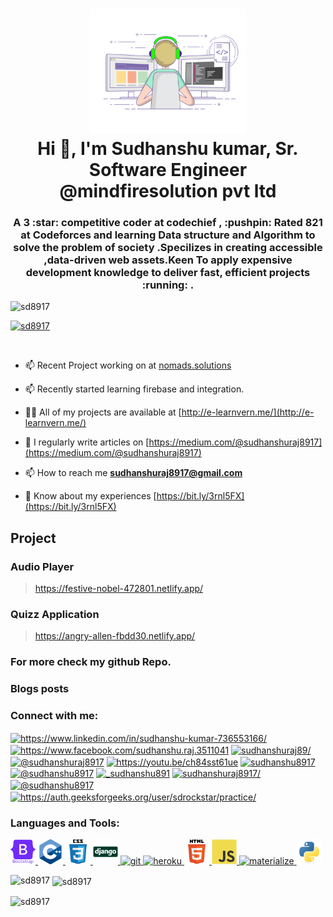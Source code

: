 
<h1 align="center">
  
  <img src="https://raw.githubusercontent.com/amir-mansoor/amir-mansoor/main/computercoding.gif" alt="programmer" width="250" height="200" />
  <br />
  Hi 👋, I'm Sudhanshu kumar, Sr. Software Engineer @mindfiresolution pvt ltd
</h1>
<h3 align="center">A 3 :star: competitive coder at codechief , :pushpin: Rated 821 at Codeforces and learning Data structure and Algorithm to solve the problem of society .Specilizes in creating accessible ,data-driven web assets.Keen To apply expensive development knowledge to deliver fast, efficient projects :running: .</h3>

<p align="left"> <img src="https://komarev.com/ghpvc/?username=sd8917&label=Profile%20views&color=0e75b6&style=flat" alt="sd8917" /> </p>

<p align="left"> <a href="https://github.com/ryo-ma/github-profile-trophy"><img src="https://github-profile-trophy.vercel.app/?username=sd8917" alt="sd8917" /></a> </p>

<p align="left"> <a href="https://twitter.com/" target="blank"><img src="https://img.shields.io/twitter/follow/?logo=twitter&style=for-the-badge" alt="" /></a> </p>

- 📫 Recent Project working on at [nomads.solutions](nomads.solutions/)
-  📫 Recently started learning firebase and integration.
- 👨‍💻 All of my projects are available at [http://e-learnvern.me/](http://e-learnvern.me/)

- 📝 I regularly write articles on [https://medium.com/@sudhanshuraj8917](https://medium.com/@sudhanshuraj8917)

- 📫 How to reach me **sudhanshuraj8917@gmail.com**

- 📄 Know about my experiences [https://bit.ly/3rnl5FX](https://bit.ly/3rnl5FX)
## Project
### Audio Player
>https://festive-nobel-472801.netlify.app/

### Quizz Application
>https://angry-allen-fbdd30.netlify.app/

### For more check my github Repo.

### Blogs posts
<!-- BLOG-POST-LIST:START -->
<!-- BLOG-POST-LIST:END -->

<h3 align="left">Connect with me:</h3>
<p align="left">
<a href="https://linkedin.com/in/https://www.linkedin.com/in/sudhanshu-kumar-736553166/" target="blank"><img align="center" src="https://cdn.jsdelivr.net/npm/simple-icons@3.0.1/icons/linkedin.svg" alt="https://www.linkedin.com/in/sudhanshu-kumar-736553166/" height="30" width="40" /></a>
<a href="https://fb.com/https://www.facebook.com/sudhanshu.raj.3511041" target="blank"><img align="center" src="https://cdn.jsdelivr.net/npm/simple-icons@3.0.1/icons/facebook.svg" alt="https://www.facebook.com/sudhanshu.raj.3511041" height="30" width="40" /></a>
<a href="https://instagram.com/sudhanshuraj89/" target="blank"><img align="center" src="https://cdn.jsdelivr.net/npm/simple-icons@3.0.1/icons/instagram.svg" alt="sudhanshuraj89/" height="30" width="40" /></a>
<a href="https://medium.com/@sudhanshuraj8917" target="blank"><img align="center" src="https://cdn.jsdelivr.net/npm/simple-icons@3.0.1/icons/medium.svg" alt="@sudhanshuraj8917" height="30" width="40" /></a>
<a href="https://www.youtube.com/c/https://youtu.be/ch84sst61ue" target="blank"><img align="center" src="https://cdn.jsdelivr.net/npm/simple-icons@3.0.1/icons/youtube.svg" alt="https://youtu.be/ch84sst61ue" height="30" width="40" /></a>
<a href="https://www.codechef.com/users/sudhanshu8917" target="blank"><img align="center" src="https://cdn.jsdelivr.net/npm/simple-icons@3.1.0/icons/codechef.svg" alt="sudhanshu8917" height="30" width="40" /></a>
<a href="https://www.hackerrank.com/@sudhanshu8917" target="blank"><img align="center" src="https://cdn.jsdelivr.net/npm/simple-icons@3.0.1/icons/hackerrank.svg" alt="@sudhanshu8917" height="30" width="40" /></a>
<a href="https://codeforces.com/profile/_sudhanshu891" target="blank"><img align="center" src="https://cdn.jsdelivr.net/npm/simple-icons@3.0.1/icons/codeforces.svg" alt="_sudhanshu891" height="30" width="40" /></a>
<a href="https://www.leetcode.com/sudhanshuraj8917/" target="blank"><img align="center" src="https://cdn.jsdelivr.net/npm/simple-icons@3.0.1/icons/leetcode.svg" alt="sudhanshuraj8917/" height="30" width="40" /></a>
<a href="https://www.hackerearth.com/@sudhanshu8917" target="blank"><img align="center" src="https://cdn.jsdelivr.net/npm/simple-icons@3.0.1/icons/hackerearth.svg" alt="@sudhanshu8917" height="30" width="40" /></a>
<a href="https://auth.geeksforgeeks.org/user/https://auth.geeksforgeeks.org/user/sdrockstar/practice/" target="blank"><img align="center" src="https://cdn.jsdelivr.net/npm/simple-icons@3.0.1/icons/geeksforgeeks.svg" alt="https://auth.geeksforgeeks.org/user/sdrockstar/practice/" height="30" width="40" /></a>
</p>

<h3 align="left">Languages and Tools:</h3>
<p align="left"> <a href="https://getbootstrap.com" target="_blank"> <img src="https://raw.githubusercontent.com/devicons/devicon/master/icons/bootstrap/bootstrap-plain-wordmark.svg" alt="bootstrap" width="40" height="40"/> </a> <a href="https://www.w3schools.com/cpp/" target="_blank"> <img src="https://raw.githubusercontent.com/devicons/devicon/master/icons/cplusplus/cplusplus-original.svg" alt="cplusplus" width="40" height="40"/> </a> <a href="https://www.w3schools.com/css/" target="_blank"> <img src="https://raw.githubusercontent.com/devicons/devicon/master/icons/css3/css3-original-wordmark.svg" alt="css3" width="40" height="40"/> </a> <a href="https://www.djangoproject.com/" target="_blank"> <img src="https://raw.githubusercontent.com/devicons/devicon/master/icons/django/django-original.svg" alt="django" width="40" height="40"/> </a> <a href="https://git-scm.com/" target="_blank"> <img src="https://www.vectorlogo.zone/logos/git-scm/git-scm-icon.svg" alt="git" width="40" height="40"/> </a> <a href="https://heroku.com" target="_blank"> <img src="https://www.vectorlogo.zone/logos/heroku/heroku-icon.svg" alt="heroku" width="40" height="40"/> </a> <a href="https://www.w3.org/html/" target="_blank"> <img src="https://raw.githubusercontent.com/devicons/devicon/master/icons/html5/html5-original-wordmark.svg" alt="html5" width="40" height="40"/> </a> <a href="https://developer.mozilla.org/en-US/docs/Web/JavaScript" target="_blank"> <img src="https://raw.githubusercontent.com/devicons/devicon/master/icons/javascript/javascript-original.svg" alt="javascript" width="40" height="40"/> </a> <a href="https://materializecss.com/" target="_blank"> <img src="https://raw.githubusercontent.com/prplx/svg-logos/5585531d45d294869c4eaab4d7cf2e9c167710a9/svg/materialize.svg" alt="materialize" width="40" height="40"/> </a> <a href="https://www.python.org" target="_blank"> <img src="https://raw.githubusercontent.com/devicons/devicon/master/icons/python/python-original.svg" alt="python" width="40" height="40"/> </a> </p>

<p><img align="left" src="https://github-readme-stats.vercel.app/api/top-langs?username=sd8917&show_icons=true&locale=en&layout=compact" alt="sd8917" /></p>

<p>&nbsp;<img align="center" src="https://github-readme-stats.vercel.app/api?username=sd8917&show_icons=true&locale=en" alt="sd8917" /></p>

<p><img align="center" src="https://github-readme-streak-stats.herokuapp.com/?user=sd8917&" alt="sd8917" /></p>



<!--
- 🔭 I’m currently working on ...
- 🌱 I’m currently learning ...
- 👯 I’m looking to collaborate on ...
- 🤔 I’m looking for help with ...
- 💬 Ask me about ...
- 📫 How to reach me: ...
- 😄 Pronouns: ...
- ⚡ Fun fact: ...
-->
